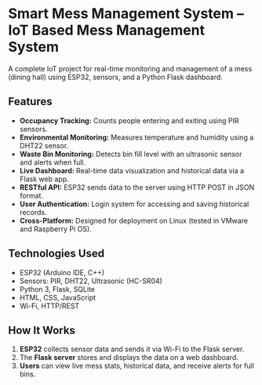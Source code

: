 # Smart Mess Management System – IoT Based Mess Management System

A complete IoT project for real-time monitoring and management of a mess (dining hall) using ESP32, sensors, and a Python Flask dashboard.

## Features

- **Occupancy Tracking:** Counts people entering and exiting using PIR sensors.
- **Environmental Monitoring:** Measures temperature and humidity using a DHT22 sensor.
- **Waste Bin Monitoring:** Detects bin fill level with an ultrasonic sensor and alerts when full.
- **Live Dashboard:** Real-time data visualization and historical data via a Flask web app.
- **RESTful API:** ESP32 sends data to the server using HTTP POST in JSON format.
- **User Authentication:** Login system for accessing and saving historical records.
- **Cross-Platform:** Designed for deployment on Linux (tested in VMware and Raspberry Pi OS).

## Technologies Used

- ESP32 (Arduino IDE, C++)
- Sensors: PIR, DHT22, Ultrasonic (HC-SR04)
- Python 3, Flask, SQLite
- HTML, CSS, JavaScript
- Wi-Fi, HTTP/REST

## How It Works

1. **ESP32** collects sensor data and sends it via Wi-Fi to the Flask server.
2. The **Flask server** stores and displays the data on a web dashboard.
3. **Users** can view live mess stats, historical data, and receive alerts for full bins.
